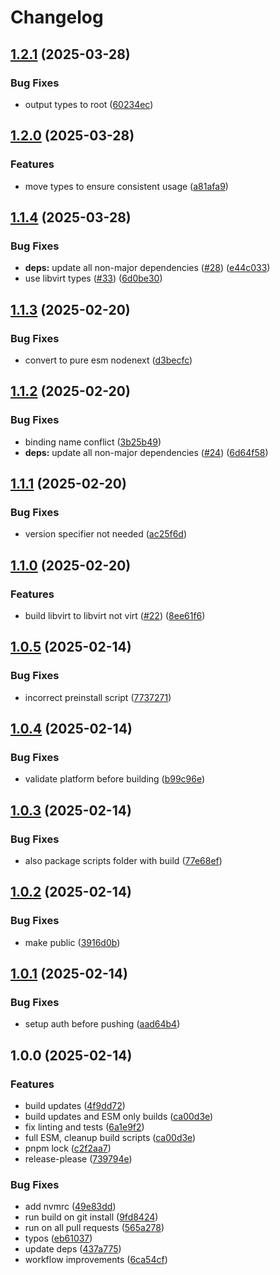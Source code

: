 # Changelog

## [1.2.1](https://github.com/unraid/libvirt/compare/v1.2.0...v1.2.1) (2025-03-28)


### Bug Fixes

* output types to root ([60234ec](https://github.com/unraid/libvirt/commit/60234ecb5efa52fb8f64c17b8a222b90ea7d0a6e))

## [1.2.0](https://github.com/unraid/libvirt/compare/v1.1.4...v1.2.0) (2025-03-28)


### Features

* move types to ensure consistent usage ([a81afa9](https://github.com/unraid/libvirt/commit/a81afa9af8c8e48332a92688a1ee042a0e38c098))

## [1.1.4](https://github.com/unraid/libvirt/compare/v1.1.3...v1.1.4) (2025-03-28)


### Bug Fixes

* **deps:** update all non-major dependencies ([#28](https://github.com/unraid/libvirt/issues/28)) ([e44c033](https://github.com/unraid/libvirt/commit/e44c03338a90a51a72a9a08aca1289eb0267b1d0))
* use libvirt types ([#33](https://github.com/unraid/libvirt/issues/33)) ([6d0be30](https://github.com/unraid/libvirt/commit/6d0be30fd9ecf5cbcf239355d2d22813dc37578d))

## [1.1.3](https://github.com/unraid/libvirt/compare/v1.1.2...v1.1.3) (2025-02-20)


### Bug Fixes

* convert to pure esm nodenext ([d3becfc](https://github.com/unraid/libvirt/commit/d3becfc12f27b48fd8ba2d6954a5a144856328b5))

## [1.1.2](https://github.com/unraid/libvirt/compare/v1.1.1...v1.1.2) (2025-02-20)


### Bug Fixes

* binding name conflict ([3b25b49](https://github.com/unraid/libvirt/commit/3b25b497a11aae436d75860d7bf0ecc960cf89b8))
* **deps:** update all non-major dependencies ([#24](https://github.com/unraid/libvirt/issues/24)) ([6d64f58](https://github.com/unraid/libvirt/commit/6d64f585c6b73ac027b716562c424bd4685e2f4c))

## [1.1.1](https://github.com/unraid/libvirt/compare/v1.1.0...v1.1.1) (2025-02-20)


### Bug Fixes

* version specifier not needed ([ac25f6d](https://github.com/unraid/libvirt/commit/ac25f6d82898393f3e82db4f771f7e859824e310))

## [1.1.0](https://github.com/unraid/libvirt/compare/v1.0.5...v1.1.0) (2025-02-20)


### Features

* build libvirt to libvirt not virt ([#22](https://github.com/unraid/libvirt/issues/22)) ([8ee61f6](https://github.com/unraid/libvirt/commit/8ee61f63b9c13732da7f1274920ba764edbf1c7d))

## [1.0.5](https://github.com/unraid/libvirt/compare/v1.0.4...v1.0.5) (2025-02-14)


### Bug Fixes

* incorrect preinstall script ([7737271](https://github.com/unraid/libvirt/commit/7737271f9db9f736bcefd80c71ed12bf622bac57))

## [1.0.4](https://github.com/unraid/libvirt/compare/v1.0.3...v1.0.4) (2025-02-14)


### Bug Fixes

* validate platform before building ([b99c96e](https://github.com/unraid/libvirt/commit/b99c96e256dada5bd8bf12964eb1ef524aee784c))

## [1.0.3](https://github.com/unraid/libvirt/compare/v1.0.2...v1.0.3) (2025-02-14)


### Bug Fixes

* also package scripts folder with build ([77e68ef](https://github.com/unraid/libvirt/commit/77e68efc370dd8f47fcf1a1109fe68a9ff25896e))

## [1.0.2](https://github.com/unraid/libvirt/compare/v1.0.1...v1.0.2) (2025-02-14)


### Bug Fixes

* make public ([3916d0b](https://github.com/unraid/libvirt/commit/3916d0b62adfe0fa3c013755e27983bca1e1d84c))

## [1.0.1](https://github.com/unraid/libvirt/compare/v1.0.0...v1.0.1) (2025-02-14)


### Bug Fixes

* setup auth before pushing ([aad64b4](https://github.com/unraid/libvirt/commit/aad64b40a4e8cdd7611c3311076e0cd5a711f7e0))

## 1.0.0 (2025-02-14)


### Features

* build updates ([4f9dd72](https://github.com/unraid/libvirt/commit/4f9dd7238f7f7f0327da48b3e921edcf70cef7ff))
* build updates and ESM only builds ([ca00d3e](https://github.com/unraid/libvirt/commit/ca00d3e6110f83cdb30e9863ba63a88932ac04b5))
* fix linting and tests ([6a1e9f2](https://github.com/unraid/libvirt/commit/6a1e9f24ef9d4118b6f4c9961e880bbc5bd64786))
* full ESM, cleanup build scripts ([ca00d3e](https://github.com/unraid/libvirt/commit/ca00d3e6110f83cdb30e9863ba63a88932ac04b5))
* pnpm lock ([c2f2aa7](https://github.com/unraid/libvirt/commit/c2f2aa74f744aaa141e90749d4075036a1a95428))
* release-please ([739794e](https://github.com/unraid/libvirt/commit/739794e091253192919cfb94c39167709c106c46))


### Bug Fixes

* add nvmrc ([49e83dd](https://github.com/unraid/libvirt/commit/49e83dd6ba2b10ce1e2427e60d698577f196f80c))
* run build on git install ([9fd8424](https://github.com/unraid/libvirt/commit/9fd842419ca50a7f6caa5c38fd413117a4c6eda5))
* run on all pull requests ([565a278](https://github.com/unraid/libvirt/commit/565a27854839902d10916e3660034eec2750aff9))
* typos ([eb61037](https://github.com/unraid/libvirt/commit/eb6103785372510be506742a4f14f15a9fc0b20c))
* update deps ([437a775](https://github.com/unraid/libvirt/commit/437a77501c51df4143286a380cc5df010c1e9f81))
* workflow improvements ([6ca54cf](https://github.com/unraid/libvirt/commit/6ca54cf59f591f6311729dd313fe8a56d0dd3269))
